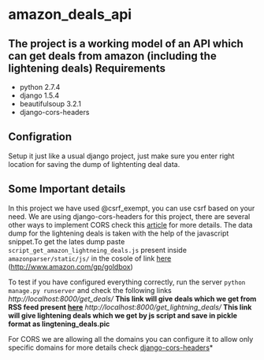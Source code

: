 amazon_deals_api
================

The project is a working model of an API which can get deals from amazon (including the lightening deals)
Requirements
------------
* python 2.7.4
* django 1.5.4
* beautifulsoup 3.2.1
* django-cors-headers

Configration
------------
Setup it just like a usual django project, just make sure you enter right location for saving the dump of lightenting deal data.

Some Important details
----------------------
In this project we have used @csrf\_exempt, you can use csrf based on your need. We are using django-cors-headers for this project, there are several other ways to implement CORS check this [article](http://aameer.github.io/articles/cross-origin-resource-sharing-cors/) for more details.
The data dump for the lightening deals is taken with the help of the javascript snippet.To get the lates dump paste `script_get_amazon_lightneing_deals.js` present inside `amazonparser/static/js/` in the cosole of link [here](http://www.amazon.com/gp/goldbox) (http://www.amazon.com/gp/goldbox)

To test if you have configured everything correctly, run the server `python manage.py runserver` and check the following links
*http://localhost:8000/get_deals/*
**This link will give deals which we get from RSS feed present [here](http://rssfeeds.s3.amazonaws.com/goldbox)**
*http://localhost:8000/get_lightning_deals/*
**This link will give lightening deals which we get by js script and save in pickle format as lingtening\_deals.pic**

For CORS we are allowing all the domains you can configure it to allow only specific domains for more details check [django-cors-headers](https://github.com/ottoyiu/django-cors-headers)*
